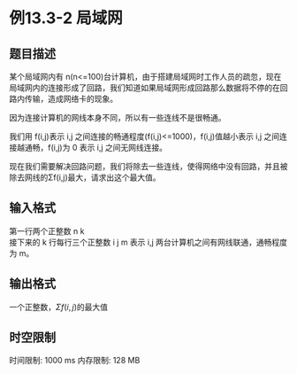 # 例13.3-2 局域网

## 题目描述

某个局域网内有 n(n<=100)台计算机，由于搭建局域网时工作人员的疏忽，现在局域网内的连接形成了回路，我们知道如果局域网形成回路那么数据将不停的在回路内传输，造成网络卡的现象。

因为连接计算机的网线本身不同，所以有一些连线不是很畅通。

我们用 f(i,j)表示 i,j 之间连接的畅通程度(f(i,j)<=1000)，f(i,j)值越小表示 i,j 之间连接越通畅，f(i,j)为 0 表示 i,j 之间无网线连接。

现在我们需要解决回路问题，我们将除去一些连线，使得网络中没有回路，并且被除去网线的Σf(i,j)最大，请求出这个最大值。

## 输入格式

第一行两个正整数 n k  
接下来的 k 行每行三个正整数 i j m 表示 i,j 两台计算机之间有网线联通，通畅程度为 m。


## 输出格式

一个正整数，$Σf(i,j)$的最大值

## 时空限制

时间限制: 1000 ms
内存限制: 128 MB
